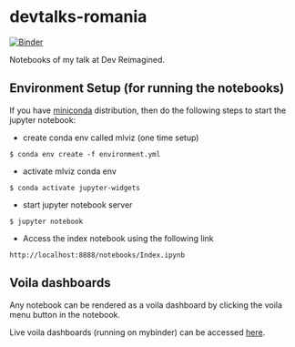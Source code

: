 # devtalks-romania
[![Binder](https://mybinder.org/badge_logo.svg)](https://mybinder.org/v2/gh/ChakriCherukuri/devtalks-romania/master?urlpath=Index.ipynb)

Notebooks of my talk at Dev<Talks/> Reimagined.

## Environment Setup (for running the notebooks)
If you have [miniconda](https://docs.conda.io/en/latest/miniconda.html) distribution, then do the following steps to start the jupyter notebook:

* create conda env called mlviz (one time setup)
```console
$ conda env create -f environment.yml
```
* activate mlviz conda env
```console
$ conda activate jupyter-widgets
```
* start jupyter notebook server
```console
$ jupyter notebook
```
* Access the index notebook using the following link

`http://localhost:8888/notebooks/Index.ipynb`

## Voila dashboards

Any notebook can be rendered as a voila dashboard by clicking the voila menu button in the notebook.

Live voila dashboards (running on mybinder) can be accessed [here](https://mybinder.org/v2/gh/ChakriCherukuri/devtalks-romania/master?urlpath=voila%2Frender%2FIndex.ipynb).